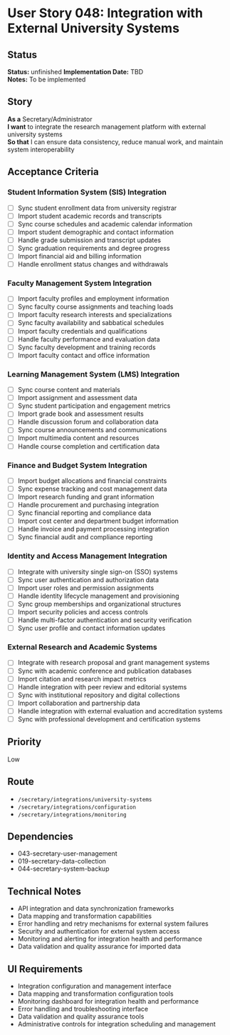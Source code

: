 # User Story 048: Integration with External University Systems

## Status
**Status:** unfinished
**Implementation Date:** TBD  
**Notes:** To be implemented

## Story
**As a** Secretary/Administrator  
**I want** to integrate the research management platform with external university systems  
**So that** I can ensure data consistency, reduce manual work, and maintain system interoperability

## Acceptance Criteria

### Student Information System (SIS) Integration
- [ ] Sync student enrollment data from university registrar
- [ ] Import student academic records and transcripts
- [ ] Sync course schedules and academic calendar information
- [ ] Import student demographic and contact information
- [ ] Handle grade submission and transcript updates
- [ ] Sync graduation requirements and degree progress
- [ ] Import financial aid and billing information
- [ ] Handle enrollment status changes and withdrawals

### Faculty Management System Integration
- [ ] Import faculty profiles and employment information
- [ ] Sync faculty course assignments and teaching loads
- [ ] Import faculty research interests and specializations
- [ ] Sync faculty availability and sabbatical schedules
- [ ] Import faculty credentials and qualifications
- [ ] Handle faculty performance and evaluation data
- [ ] Sync faculty development and training records
- [ ] Import faculty contact and office information

### Learning Management System (LMS) Integration
- [ ] Sync course content and materials
- [ ] Import assignment and assessment data
- [ ] Sync student participation and engagement metrics
- [ ] Import grade book and assessment results
- [ ] Handle discussion forum and collaboration data
- [ ] Sync course announcements and communications
- [ ] Import multimedia content and resources
- [ ] Handle course completion and certification data

### Finance and Budget System Integration
- [ ] Import budget allocations and financial constraints
- [ ] Sync expense tracking and cost management data
- [ ] Import research funding and grant information
- [ ] Handle procurement and purchasing integration
- [ ] Sync financial reporting and compliance data
- [ ] Import cost center and department budget information
- [ ] Handle invoice and payment processing integration
- [ ] Sync financial audit and compliance reporting

### Identity and Access Management Integration
- [ ] Integrate with university single sign-on (SSO) systems
- [ ] Sync user authentication and authorization data
- [ ] Import user roles and permission assignments
- [ ] Handle identity lifecycle management and provisioning
- [ ] Sync group memberships and organizational structures
- [ ] Import security policies and access controls
- [ ] Handle multi-factor authentication and security verification
- [ ] Sync user profile and contact information updates

### External Research and Academic Systems
- [ ] Integrate with research proposal and grant management systems
- [ ] Sync with academic conference and publication databases
- [ ] Import citation and research impact metrics
- [ ] Handle integration with peer review and editorial systems
- [ ] Sync with institutional repository and digital collections
- [ ] Import collaboration and partnership data
- [ ] Handle integration with external evaluation and accreditation systems
- [ ] Sync with professional development and certification systems

## Priority
Low

## Route
- `/secretary/integrations/university-systems`
- `/secretary/integrations/configuration`
- `/secretary/integrations/monitoring`

## Dependencies
- 043-secretary-user-management
- 019-secretary-data-collection
- 044-secretary-system-backup

## Technical Notes
- API integration and data synchronization frameworks
- Data mapping and transformation capabilities
- Error handling and retry mechanisms for external system failures
- Security and authentication for external system access
- Monitoring and alerting for integration health and performance
- Data validation and quality assurance for imported data

## UI Requirements
- Integration configuration and management interface
- Data mapping and transformation configuration tools
- Monitoring dashboard for integration health and performance
- Error handling and troubleshooting interface
- Data validation and quality assurance tools
- Administrative controls for integration scheduling and management

